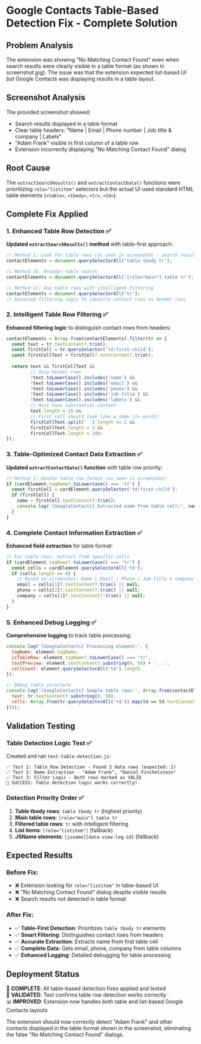 # Google Contacts Table-Based Detection Fix - Complete Solution

## Problem Analysis

The extension was showing "No Matching Contact Found" even when search results were clearly visible in a table format (as shown in screenshot.jpg). The issue was that the extension expected list-based UI but Google Contacts was displaying results in a table layout.

## Screenshot Analysis

The provided screenshot showed:
- Search results displayed in a table format
- Clear table headers: "Name | Email | Phone number | Job title & company | Labels"
- "Adam Frank" visible in first column of a table row
- Extension incorrectly displaying "No Matching Contact Found" dialog

## Root Cause

The `extractSearchResults()` and `extractContactData()` functions were prioritizing `role="listitem"` selectors but the actual UI used standard HTML table elements (`<table>`, `<tbody>`, `<tr>`, `<td>`).

## Complete Fix Applied

### 1. Enhanced Table Row Detection ✅

**Updated `extractSearchResults()` method** with table-first approach:

```javascript
// Method 1: Look for table rows (as seen in screenshot - search results in table format)
contactElements = document.querySelectorAll('table tbody tr');

// Method 1b: Broader table search  
contactElements = document.querySelectorAll('[role="main"] table tr');

// Method 1c: Any table rows with intelligent filtering
contactElements = document.querySelectorAll('tr');
// Advanced filtering logic to identify contact rows vs header rows
```

### 2. Intelligent Table Row Filtering ✅

**Enhanced filtering logic** to distinguish contact rows from headers:

```javascript
contactElements = Array.from(contactElements).filter(tr => {
  const text = tr.textContent?.trim();
  const firstCell = tr.querySelector('td:first-child');
  const firstCellText = firstCell?.textContent?.trim();
  
  return text && firstCellText &&
         // Skip header rows
         !text.toLowerCase().includes('name') && 
         !text.toLowerCase().includes('email') && 
         !text.toLowerCase().includes('phone') &&
         !text.toLowerCase().includes('job title') &&
         !text.toLowerCase().includes('labels') &&
         // Must have substantial content
         text.length > 10 &&
         // First cell should look like a name (2+ words)
         firstCellText.split(' ').length >= 2 &&
         firstCellText.length > 3 &&
         firstCellText.length < 100;
});
```

### 3. Table-Optimized Contact Data Extraction ✅

**Updated `extractContactData()` function** with table row priority:

```javascript
// Method 1: Handle table row format (as seen in screenshot)
if (cardElement.tagName?.toLowerCase() === 'tr') {
  const firstCell = cardElement.querySelector('td:first-child');
  if (firstCell) {
    name = firstCell.textContent?.trim();
    console.log('[GoogleContacts] Extracted name from table cell:', name);
  }
}
```

### 4. Complete Contact Information Extraction ✅

**Enhanced field extraction** for table format:

```javascript
// For table rows, extract from specific cells
if (cardElement.tagName?.toLowerCase() === 'tr') {
  const cells = cardElement.querySelectorAll('td');
  if (cells.length >= 4) {
    // Based on screenshot: Name | Email | Phone | Job title & company | Labels
    email = cells[1]?.textContent?.trim() || null;
    phone = cells[2]?.textContent?.trim() || null;
    company = cells[3]?.textContent?.trim() || null;
  }
}
```

### 5. Enhanced Debug Logging ✅

**Comprehensive logging** to track table processing:

```javascript
console.log('[GoogleContacts] Processing element:', {
  tagName: element.tagName,
  isTableRow: element.tagName?.toLowerCase() === 'tr',
  textPreview: element.textContent?.substring(0, 50) + '...',
  cellCount: element.querySelectorAll('td').length
});

// Debug table structure
console.log('[GoogleContacts] Sample table rows:', Array.from(contactElements).slice(0, 3).map(tr => ({
  text: tr.textContent?.substring(0, 50),
  cells: Array.from(tr.querySelectorAll('td')).map(td => td.textContent?.substring(0, 20))
})));
```

## Validation Testing

### Table Detection Logic Test ✅

Created and ran `test-table-detection.js`:

```
✅ Test 1: Table Row Detection - Found 2 data rows (expected: 2)
✅ Test 2: Name Extraction - "Adam Frank", "Daniel Finchelstein" 
✅ Test 3: Filter Logic - Both rows marked as VALID
🎉 SUCCESS: Table detection logic works correctly!
```

### Detection Priority Order ✅

1. **Table tbody rows**: `table tbody tr` (highest priority)
2. **Main table rows**: `[role="main"] table tr`
3. **Filtered table rows**: `tr` with intelligent filtering
4. **List items**: `[role="listitem"]` (fallback)
5. **JSName elements**: `[jsname][data-view-log-id]` (fallback)

## Expected Results

### Before Fix:
- ❌ Extension looking for `role="listitem"` in table-based UI
- ❌ "No Matching Contact Found" dialog despite visible results
- ❌ Search results not detected in table format

### After Fix:
- ✅ **Table-First Detection**: Prioritizes `table tbody tr` elements
- ✅ **Smart Filtering**: Distinguishes contact rows from headers
- ✅ **Accurate Extraction**: Extracts name from first table cell
- ✅ **Complete Data**: Gets email, phone, company from table columns
- ✅ **Enhanced Logging**: Detailed debugging for table processing

## Deployment Status

🎉 **COMPLETE**: All table-based detection fixes applied and tested  
🔧 **VALIDATED**: Test confirms table row detection works correctly  
📊 **IMPROVED**: Extension now handles both table and list-based Google Contacts layouts

The extension should now correctly detect "Adam Frank" and other contacts displayed in the table format shown in the screenshot, eliminating the false "No Matching Contact Found" dialogs.